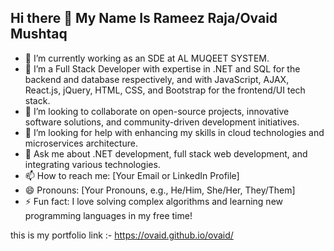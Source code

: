 
## Hi there 👋 My Name Is Rameez Raja/Ovaid Mushtaq

- 🔭 I’m currently working as an SDE at AL MUQEET SYSTEM.
- 🌱 I’m a Full Stack Developer with expertise in .NET and SQL for the backend and database respectively, and with JavaScript, AJAX, React.js, jQuery, HTML, CSS, and Bootstrap for the frontend/UI tech stack.
- 👯 I’m looking to collaborate on open-source projects, innovative software solutions, and community-driven development initiatives.
- 🤔 I’m looking for help with enhancing my skills in cloud technologies and microservices architecture.
- 💬 Ask me about .NET development, full stack web development, and integrating various technologies.
- 📫 How to reach me: [Your Email or LinkedIn Profile]
- 😄 Pronouns: [Your Pronouns, e.g., He/Him, She/Her, They/Them]
- ⚡ Fun fact: I love solving complex algorithms and learning new programming languages in my free time!

this is my portfolio link :- https://ovaid.github.io/ovaid/
